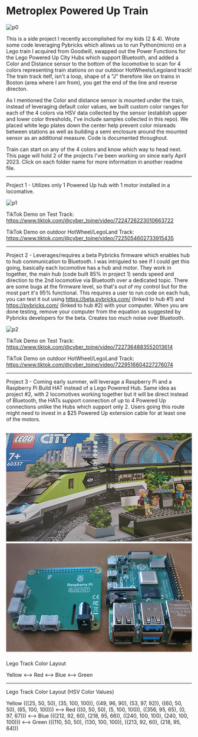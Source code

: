 # Metroplex Powered Up Train

![p0](https://github.com/antoinesylvia/dfw_metroplex_poweredup_train/blob/8380397289f0077545aec01b9a945f6d8fc9f5ff/zz_train_demo/outdoor_test.gif)

This is a side project I recently accomplished for my kids (2 & 4). Wrote some code leveraging Pybricks which allows us to run Python(micro) on a Lego train I acquired from Goodwill, swapped out the Power Functions for the Lego Powered Up City Hubs which support Bluetooth, and added a Color and Distance sensor to the bottom of the locomotive to scan for 4 colors representing train stations on our outdoor HotWheels/Legoland track! The train track itelf, isn't a loop, shape of a "J" therefore like on trains in Boston (area where I am from), you get the end of the line and reverse directon.

As I mentioned the Color and distance sensor is mounted under the train, instead of leveraging default color values, we built custom color ranges for each of the 4 colors via HSV data collected by the sensor (establish upper and lower color thresholds, I've include samples collected in this repo). We placed white lego plates down the center help prevent color misreads between stations as well as building a semi enclosure around the mounted sensor as an additional measure. Code is documented throughout. 

Train can start on any of the 4 colors and know which way to head next. This page will hold 2 of the projects I've been working on since early April 2023. Click on each folder name for more information in another readme file. 

-----------
Project 1 - Utilizes only 1 Powered Up hub with 1 motor installed in a locomative.

![p1](https://github.com/antoinesylvia/dfw_metroplex_poweredup_train/blob/8380397289f0077545aec01b9a945f6d8fc9f5ff/zz_train_demo/project1.gif)
 
TikTok Demo on Test Track: https://www.tiktok.com/@cyber_toine/video/7224726223010663722

TikTok Demo on outdoor HotWheel/LegoLand Track: https://www.tiktok.com/@cyber_toine/video/7225054602733915435

-----------
Project 2 - Leverages/requires a beta Pybricks firmware which enables hub to hub communication to Bluetooth. I was intriguied to see if I could get this going, basically each locomotive has a hub and motor. They work in together, the main hub (code built 85% in project 1) sends speed and direction to the 2nd locomotive via Bluetooth over a dedicated topic. There are some bugs at the firmware level, so that's out of my control but for the most part it's 95% functional. This requires a user to run code on each hub, you can test it out using https://beta.pybricks.com/ (linked to hub #1) and https://pybricks.com/ (linked to hub #2) with your computer. When you are done testing, remove your computer from the equation as suggested by Pybricks developers for the beta. Creates too much noise over Bluetooth.

![p2](https://github.com/antoinesylvia/dfw_metroplex_poweredup_train/blob/8380397289f0077545aec01b9a945f6d8fc9f5ff/zz_train_demo/project2.gif)

TikTok Demo on Test Track: https://www.tiktok.com/@cyber_toine/video/7227364883552013614

TikTok Demo on outdoor HotWheel/LegoLand Track: https://www.tiktok.com/@cyber_toine/video/7229516604227276074

--------------
Project 3 - Coming early summer, will leverage a Raspberry Pi and a Raspberry Pi Build HAT instead of a Lego Powered Hub. Same idea as project #2, with 2 locomotives working together but it will be direct instead of Bluetooth, the HATs support connection of up to 4 Powered Up connections unlike the Hubs which support only 2. Users going this route might need to invest in a $25 Powered Up extension cable for at least one of the motors.

![p5](https://raw.githubusercontent.com/antoinesylvia/dfw_metroplex_poweredup_train/main/Project%203/project3a.jpg)
![p6](https://raw.githubusercontent.com/antoinesylvia/dfw_metroplex_poweredup_train/main/Project%203/project3.jpg)
--------------
Lego Track Color Layout 

Yellow <--> Red <--> Blue <--> Green

--------------
Lego Track Color Layout (HSV Color Values)

Yellow (((25, 50, 50), (35, 100, 100)), ((49, 96, 90), (53, 97, 92)), ((60, 50, 50), (65, 100, 100))) <--> Red (((0, 50, 50), (5, 100, 100)), ((356, 95, 65), (0, 97, 67))) <--> Blue (((212, 92, 60), (218, 95, 66)), ((240, 100, 100), (240, 100, 100))) <--> Green (((110, 50, 50), (130, 100, 100)), ((213, 92, 60), (218, 95, 64)))
